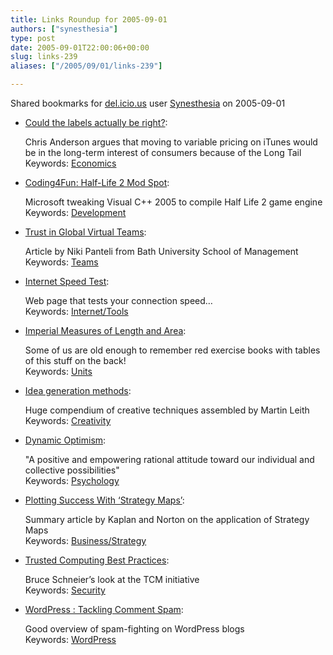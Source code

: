 ```yaml
---
title: Links Roundup for 2005-09-01
authors: ["synesthesia"]
type: post
date: 2005-09-01T22:00:06+00:00
slug: links-239 
aliases: ["/2005/09/01/links-239"]

---
```

Shared bookmarks for [del.icio.us][1] user  [Synesthesia][2] on 2005-09-01

  * [Could the labels actually be right?][3]:
  
    Chris Anderson argues that moving to variable pricing on iTunes would be in the long-term interest of consumers because of the Long Tail   
    Keywords: [Economics][4]
  * [Coding4Fun: Half-Life 2 Mod Spot][5]:
  
    Microsoft tweaking Visual C++ 2005 to compile Half Life 2 game engine   
    Keywords: [Development][6]
  * [Trust in Global Virtual Teams][7]:
  
    Article by Niki Panteli from Bath University School of Management   
    Keywords: [Teams][8]
  * [Internet Speed Test][9]:
  
    Web page that tests your connection speed&#8230;   
    Keywords: [Internet/Tools][10]

<!--more-->

  * [Imperial Measures of Length and Area][11]:
  
    Some of us are old enough to remember red exercise books with tables of this stuff on the back!   
    Keywords: [Units][12]
  * [Idea generation methods][13]:
  
    Huge compendium of creative techniques assembled by Martin Leith    
    Keywords: [Creativity][14]
  * [Dynamic Optimism][15]:
  
    "A positive and empowering rational attitude toward our individual and collective possibilities"   
    Keywords: [Psychology][16]
  * [Plotting Success With &#8216;Strategy Maps&#8217;][17]:
  
    Summary article by Kaplan and Norton on the application of Strategy Maps    
    Keywords: [Business/Strategy][18]
  * [Trusted Computing Best Practices][19]:
  
    Bruce Schneier&#8217;s look at the TCM initiative   
    Keywords: [Security][20]
  * [WordPress : Tackling Comment Spam][21]:
  
    Good overview of spam-fighting on WordPress blogs   
    Keywords: [WordPress][22]

 [1]: https://del.icio.us/
 [2]: https://del.icio.us/synesthesia
 [3]: https://longtail.typepad.com/the_long_tail/2005/08/could_the_label.html "https://longtail.typepad.com/the_long_tail/2005/08/could_the_label.html"
 [4]: https://del.icio.us/synesthesia/Economics
 [5]: https://msdn.microsoft.com/coding4fun/half-life/default.aspx "https://msdn.microsoft.com/coding4fun/half-life/default.aspx"
 [6]: https://del.icio.us/synesthesia/Development
 [7]: https://www.ariadne.ac.uk/issue43/panteli/ "https://www.ariadne.ac.uk/issue43/panteli/"
 [8]: https://del.icio.us/synesthesia/Teams
 [9]: https://www.auditmypc.com/internet-speed-test.asp "https://www.auditmypc.com/internet-speed-test.asp"
 [10]: https://del.icio.us/synesthesia/Internet/Tools
 [11]: https://www.gwydir.demon.co.uk/jo/units/length.htm "https://www.gwydir.demon.co.uk/jo/units/length.htm"
 [12]: https://del.icio.us/synesthesia/Units
 [13]: https://www.ideagenerationmethods.com/ "https://www.ideagenerationmethods.com/"
 [14]: https://del.icio.us/synesthesia/Creativity
 [15]: https://www.maxmore.com/optimism.htm "https://www.maxmore.com/optimism.htm"
 [16]: https://del.icio.us/synesthesia/Psychology
 [17]: https://www.optimizemag.com/article/showArticle.jhtml?articleId=18200733&pgno=1 "https://www.optimizemag.com/article/showArticle.jhtml?articleId=18200733&pgno=1"
 [18]: https://del.icio.us/synesthesia/Business/Strategy
 [19]: https://www.schneier.com/blog/archives/2005/08/trusted_computi.html "https://www.schneier.com/blog/archives/2005/08/trusted_computi.html"
 [20]: https://del.icio.us/synesthesia/Security
 [21]: https://www.tamba2.org.uk/wordpress/spam/ "https://www.tamba2.org.uk/wordpress/spam/"
 [22]: https://del.icio.us/synesthesia/WordPress